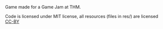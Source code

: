 Game made for a Game Jam at THM.

Code is licensed under MIT license, all resources (files in res/) are licensed [CC-BY](https://creativecommons.org/licenses/by/4.0/)
